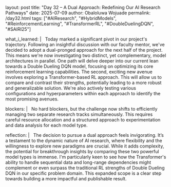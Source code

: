 layout: post
title: "Day 32 – A Dual Approach: Redefining Our AI Research Pathways"
date: 2025-07-09
author: Obaloluwa Wojuade
permalink: /day32.html
tags: ["#AIResearch", "#HybridModels", "#ReinforcementLearning", "#TransformerRL", "#DoubleDuelingDQN", "#SAIRI25"]

what_i_learned: |
  Today marked a significant pivot in our project's trajectory. Following an insightful discussion with our faculty mentor, we've decided to adopt a dual-pronged approach for the next half of the project. This means we're now investigating two distinct, yet complementary, model architectures in parallel. One path will delve deeper into our current lean towards a Double Dueling DQN model, focusing on optimizing its core reinforcement learning capabilities. The second, exciting new avenue involves exploring a Transformer-based RL approach. This will allow us to compare and contrast their strengths, potentially leading to a more robust and generalizable solution. We're also actively testing various configurations and hyperparameters within each approach to identify the most promising avenues.

blockers: |
  No hard blockers, but the challenge now shifts to efficiently managing two separate research tracks simultaneously. This requires careful resource allocation and a structured approach to experimentation and data analysis for each model type.

reflection: |   The decision to pursue a dual approach feels invigorating. It’s a testament to the dynamic nature of AI research, where flexibility and the willingness to explore new paradigms are crucial. While it adds complexity, the potential for breakthrough insights by comparing these two powerful model types is immense. I'm particularly keen to see how the Transformer's ability to handle sequential data and long-range dependencies might complement or even surpass the traditional RL strengths of Double Dueling DQN in our specific problem domain. This expanded scope is a clear step towards building a more impactful and publishable result.
